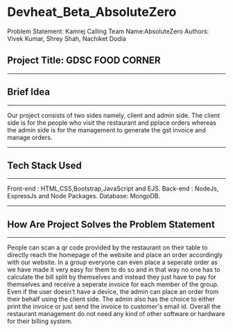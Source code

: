# Devheat_Beta_AbsoluteZero

Problem Statement: Kamrej Calling
Team Name:AbsoluteZero
Authors: Vivek Kumar, Shrey Shah, Nachiket Dodia

## Project Title: GDSC FOOD CORNER
***
## Brief Idea
---
Our project consists of two sides namely, client and admin side. The client side is for
the people who visit the restaurant and pplace orders whereas the admin side is for the
management to generate the gst invoice and manage orders.
***
## Tech Stack Used
---
Front-end : HTML,CSS,Bootstrap,JavaScript and EJS.
Back-end : NodeJs, ExpressJs and Node Packages.
Database: MongoDB.
***
## How Are Project Solves the Problem Statement
---
People can scan a qr code provided by the restaurant on their table to directly reach the
homepage of the website and place an order accordingly with our website. In a group
everyone can even place a seperate order as we have made it very easy for them to do so
and in that way no one has to calculate the bill split by themselves and instead they just
have to pay for themselves and receive a seperate invoice for each member of the group.
Even if the user doesn't have a device, the admin can place an order from their behalf
using the client side. The admin also has the choice to either print the invoice or just
send the invoice to customer's email id. Overall the restaurant management do not need any
kind of other software or hardware for their billing system.